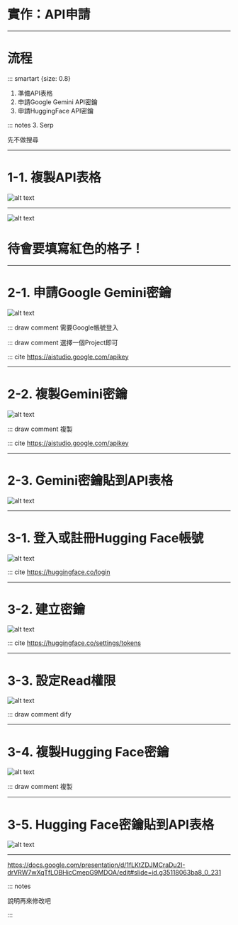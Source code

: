 # 實作：API申請

----

# 流程

::: smartart {size: 0.8}

1. 準備API表格
2. 申請Google Gemini API密鑰
3. 申請HuggingFace API密鑰

::: notes
3. Serp

先不做搜尋

----

# 1-1. 複製API表格

![alt text](<1.環境準備篇/複製 2025-04-27_09-40.png>)

----

![alt text](<1.環境準備篇/API表格 2025-04-27_09-39.png>)

# 待會要填寫紅色的格子！

----

# 2-1. 申請Google Gemini密鑰

![alt text](<1.環境準備篇/Gemini 1 2025-04-27_09-43.png>)

::: draw comment 需要Google帳號登入

::: draw comment 選擇一個Project即可

::: cite https://aistudio.google.com/apikey

----

# 2-2. 複製Gemini密鑰

![alt text](<1.環境準備篇/Gemini 2 2025-04-27_09-44.png>)

::: draw comment 複製

::: cite https://aistudio.google.com/apikey

----

# 2-3. Gemini密鑰貼到API表格

![alt text](<1.環境準備篇/gemini 3 貼上 2025-04-27_09-44.png>)

----

# 3-1. 登入或註冊Hugging Face帳號

![alt text](<1.環境準備篇/HF 註冊 2025-04-27_09-52.png>)

::: cite https://huggingface.co/login

----

# 3-2. 建立密鑰

![alt text](<1.環境準備篇/HF/1.建立密鑰 2025-04-27_10-04.png>)

::: cite https://huggingface.co/settings/tokens 

----

# 3-3. 設定Read權限

![alt text](<1.環境準備篇/HF/2. Dify 2025-04-27_10-07.png>)

::: draw comment dify

----

# 3-4. 複製Hugging Face密鑰

![alt text](<1.環境準備篇/HF/3. 複製 2025-04-27_10-07.png>)

::: draw comment 複製

----

# 3-5. Hugging Face密鑰貼到API表格

![alt text](<1.環境準備篇/HF/4. 貼上 2025-04-27_10-09.png>)

----

https://docs.google.com/presentation/d/1fLKtZDJMCraDu2I-drVRW7wXqTfLOBHicCmepG9MDOA/edit#slide=id.g35118063ba8_0_231

::: notes

說明再來修改吧

:::